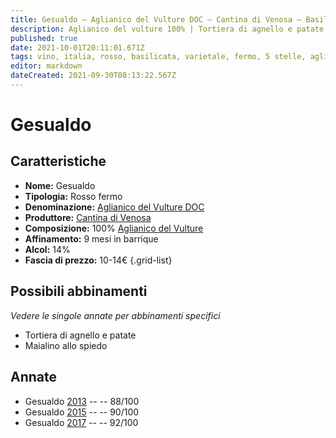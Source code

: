```yaml
---
title: Gesualdo – Aglianico del Vulture DOC – Cantina di Venosa – Basilicata (IT) – 10-14€ – 3★-5★
description: Aglianico del vulture 100% | Tortiera di agnello e patate – Maialino allo spiedo
published: true
date: 2021-10-01T20:11:01.671Z
tags: vino, italia, rosso, basilicata, varietale, fermo, 5 stelle, aglianico del vulture, 10-14€, tortiera di agnello e patate, maialino allo spiedo
editor: markdown
dateCreated: 2021-09-30T08:13:22.567Z
---
```


# Gesualdo

## Caratteristiche
- **Nome:** Gesualdo
- **Tipologia:** Rosso fermo 
- **Denominazione:** [Aglianico del Vulture DOC](/denominazioni/Italia/Basilicata/DOC/Aglianico-del-Vulture)
- **Produttore:** [Cantina di Venosa](/produttori/Italia/Basilicata/Cantina-di-Venosa) 
- **Composizione:** 100% [Aglianico del Vulture](/vitigni/Italia/bacca-nera/aglianico-del-vulture)
- **Affinamento:** 9 mesi in barrique
- **Alcol:** 14%
- **Fascia di prezzo:** 10-14€
{.grid-list}


> 
## Possibili abbinamenti
*Vedere le singole annate per abbinamenti specifici*

- Tortiera di agnello e patate
- Maialino allo spiedo

## Annate
- Gesualdo [2013](/vini/Italia/Basilicata/Cantina-di-Venosa/Gesualdo/2013) -- <span class="star-3"></span> -- 88/100
- Gesualdo [2015](/vini/Italia/Basilicata/Cantina-di-Venosa/Gesualdo/2015) -- <span class="star-4"></span> -- 90/100 
- Gesualdo [2017](/vini/Italia/Basilicata/Cantina-di-Venosa/Gesualdo/2017) -- <span class="star-5"></span> -- 92/100